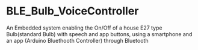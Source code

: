 # BLE_Bulb_VoiceController
An Embedded system enabling the On/Off of a house E27 type Bulb(standard Bulb) with speech and app buttons, using a smartphone and an app (Arduino Bluethooth Controller) through Bluetooth 
